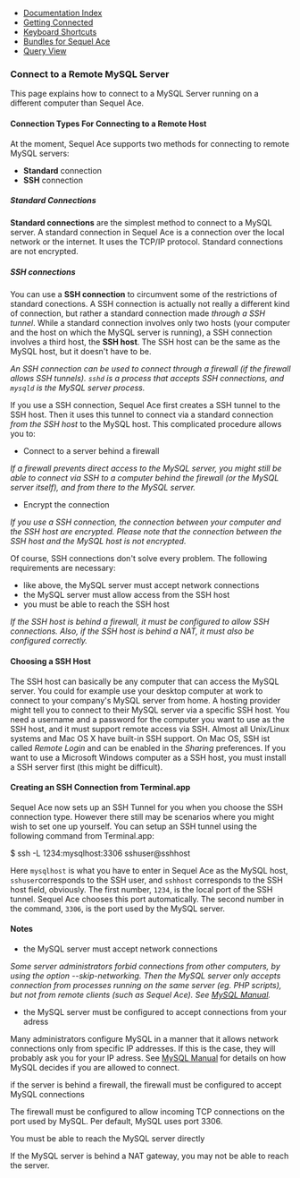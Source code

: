-   [Documentation Index](./)
-   [Getting Connected](../get-connected/)
-   [Keyboard Shortcuts](../keyboard-shortcuts.html)
-   [Bundles for Sequel Ace](../bundles.html)
-   [Query View](../query-view.html)

### Connect to a Remote MySQL Server

This page explains how to connect to a MySQL Server running on a different computer than Sequel Ace.


#### Connection Types For Connecting to a Remote Host

At the moment, Sequel Ace supports two methods for connecting to remote MySQL servers:

-   **Standard** connection
-   **SSH** connection


##### Standard Connections

**Standard connections** are the simplest method to connect to a MySQL server. A standard connection in Sequel Ace is a connection over the local network or the internet. It uses the TCP/IP protocol. Standard connections are not encrypted.


##### SSH connections

You can use a **SSH connection** to circumvent some of the restrictions of standard conections. A SSH connection is actually not really a different kind of connection, but rather a standard connection made _through a SSH tunnel_. While a standard connection involves only two hosts (your computer and the host on which the MySQL server is running), a SSH connection involves a third host, the **SSH host**. The SSH host can be the same as the MySQL host, but it doesn't have to be.

_An SSH connection can be used to connect through a firewall (if the firewall allows SSH tunnels). `sshd` is a process that accepts SSH connections, and `mysqld` is the MySQL server process._

If you use a SSH connection, Sequel Ace first creates a SSH tunnel to the SSH host. Then it uses this tunnel to connect via a standard connection _from the SSH host_ to the MySQL host. This complicated procedure allows you to:

-   Connect to a server behind a firewall

_If a firewall prevents direct access to the MySQL server, you might still be able to connect via SSH to a computer behind the firewall (or the MySQL server itself), and from there to the MySQL server._

-   Encrypt the connection

_If you use a SSH connection, the connection between your computer and the SSH host are encrypted. Please note that the connection between the SSH host and the MySQL host is not encrypted._

Of course, SSH connections don't solve every problem. The following requirements are necessary:

-   like above, the MySQL server must accept network connections
-   the MySQL server must allow access from the SSH host
-   you must be able to reach the SSH host

_If the SSH host is behind a firewall, it must be configured to allow SSH connections. Also, if the SSH host is behind a NAT, it must also be configured correctly._


#### Choosing a SSH Host

The SSH host can basically be any computer that can access the MySQL server. You could for example use your desktop computer at work to connect to your company's MySQL server from home. A hosting provider might tell you to connect to their MySQL server via a specific SSH host. You need a username and a password for the computer you want to use as the SSH host, and it must support remote access via SSH. Almost all Unix/Linux systems and Mac OS X have built-in SSH support. On Mac OS, SSH ist called _Remote Login_ and can be enabled in the _Sharing_ preferences. If you want to use a Microsoft Windows computer as a SSH host, you must install a SSH server first (this might be difficult).


#### Creating an SSH Connection from Terminal.app

Sequel Ace now sets up an SSH Tunnel for you when you choose the SSH connection type. However there still may be scenarios where you might wish to set one up yourself. You can setup an SSH tunnel using the following command from Terminal.app:

$ ssh -L 1234:mysqlhost:3306 sshuser@sshhost

Here `mysqlhost` is what you have to enter in Sequel Ace as the MySQL host, `sshuser`corresponds to the SSH user, and `sshhost` corresponds to the SSH host field, obviously. The first number, `1234`, is the local port of the SSH tunnel. Sequel Ace chooses this port automatically. The second number in the command, `3306`, is the port used by the MySQL server.


#### Notes

-   the MySQL server must accept network connections

_Some server administrators forbid connections from other computers, by using the option --skip-networking. Then the MySQL server only accepts connection from processes running on the same server (eg. PHP scripts), but not from remote clients (such as Sequel Ace). See [MySQL Manual](https://dev.mysql.com/doc/refman/en/server-options.html#option_mysqld_skip-networking)._

-   the MySQL server must be configured to accept connections from your adress

Many administrators configure MySQL in a manner that it allows network connections only from specific IP addresses. If this is the case, they will probably ask you for your IP adress. See [MySQL Manual](https://dev.mysql.com/doc/refman/en/connection-access.html) for details on how MySQL decides if you are allowed to connect.

if the server is behind a firewall, the firewall must be configured to accept MySQL connections

The firewall must be configured to allow incoming TCP connections on the port used by MySQL. Per default, MySQL uses port 3306.

You must be able to reach the MySQL server directly

If the MySQL server is behind a NAT gateway, you may not be able to reach the server.


